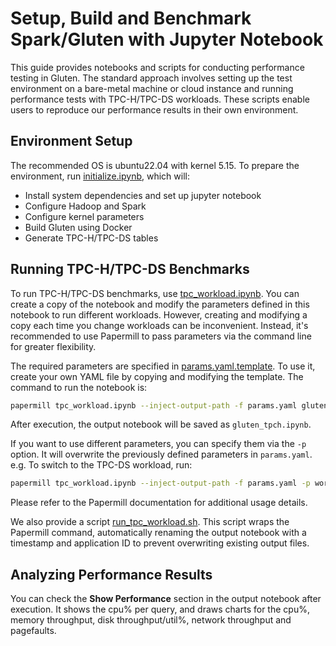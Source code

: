 # Setup, Build and Benchmark Spark/Gluten with Jupyter Notebook

This guide provides notebooks and scripts for conducting performance testing in Gluten. The standard approach involves setting up the test environment on a bare-metal machine or cloud instance and running performance tests with TPC-H/TPC-DS workloads. These scripts enable users to reproduce our performance results in their own environment.

## Environment Setup

The recommended OS is ubuntu22.04 with kernel 5.15. To prepare the environment, run [initialize.ipynb](./initialize.ipynb), which will:

- Install system dependencies and set up jupyter notebook
- Configure Hadoop and Spark
- Configure kernel parameters
- Build Gluten using Docker
- Generate TPC-H/TPC-DS tables

## Running TPC-H/TPC-DS Benchmarks

To run TPC-H/TPC-DS benchmarks, use [tpc_workload.ipynb](./tpc_workload.ipynb). You can create a copy of the notebook and modify the parameters defined in this notebook to run different workloads. However, creating and modifying a copy each time you change workloads can be inconvenient. Instead, it's recommended to use Papermill to pass parameters via the command line for greater flexibility.

The required parameters are specified in [params.yaml.template](./params.yaml.template). To use it, create your own YAML file by copying and modifying the template. The command to run the notebook is:

```bash
papermill tpc_workload.ipynb --inject-output-path -f params.yaml gluten_tpch.ipynb
```
After execution, the output notebook will be saved as `gluten_tpch.ipynb`.

If you want to use different parameters, you can specify them via the `-p` option. It will overwrite the previously defined parameters in `params.yaml`. e.g. To switch to the TPC-DS workload, run:

```bash
papermill tpc_workload.ipynb --inject-output-path -f params.yaml -p workoad tpcds gluten_tpcds.ipynb
```

Please refer to the Papermill documentation for additional usage details.

We also provide a script [run_tpc_workload.sh](./run_tpc_workload.sh). This script wraps the Papermill command, automatically renaming the output notebook with a timestamp and application ID to prevent overwriting existing output files.

## Analyzing Performance Results

You can check the **Show Performance** section in the output notebook after execution. It shows the cpu% per query, and draws charts for the cpu%, memory throughput, disk throughput/util%, network throughput and pagefaults.
